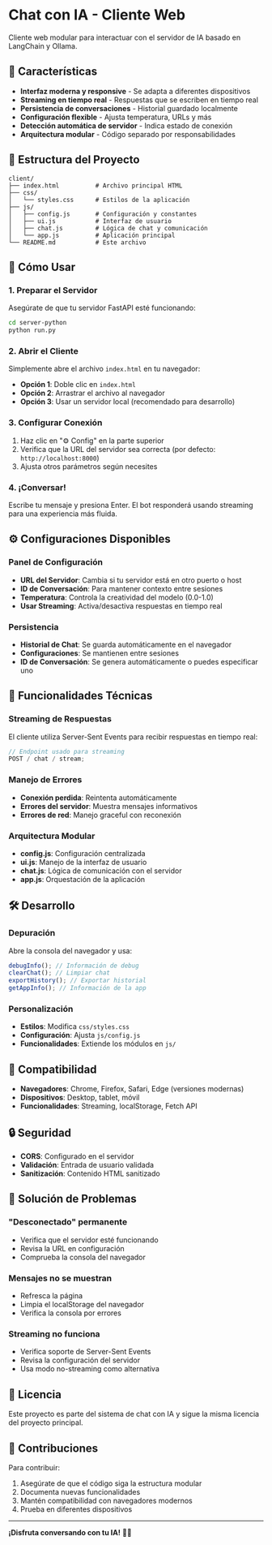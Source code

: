 # Chat con IA - Cliente Web

Cliente web modular para interactuar con el servidor de IA basado en LangChain y Ollama.

## 🚀 Características

- **Interfaz moderna y responsive** - Se adapta a diferentes dispositivos
- **Streaming en tiempo real** - Respuestas que se escriben en tiempo real
- **Persistencia de conversaciones** - Historial guardado localmente
- **Configuración flexible** - Ajusta temperatura, URLs y más
- **Detección automática de servidor** - Indica estado de conexión
- **Arquitectura modular** - Código separado por responsabilidades

## 📁 Estructura del Proyecto

```
client/
├── index.html          # Archivo principal HTML
├── css/
│   └── styles.css      # Estilos de la aplicación
├── js/
│   ├── config.js       # Configuración y constantes
│   ├── ui.js           # Interfaz de usuario
│   ├── chat.js         # Lógica de chat y comunicación
│   └── app.js          # Aplicación principal
└── README.md           # Este archivo
```

## 🎯 Cómo Usar

### 1. Preparar el Servidor

Asegúrate de que tu servidor FastAPI esté funcionando:

```bash
cd server-python
python run.py
```

### 2. Abrir el Cliente

Simplemente abre el archivo `index.html` en tu navegador:

- **Opción 1**: Doble clic en `index.html`
- **Opción 2**: Arrastrar el archivo al navegador
- **Opción 3**: Usar un servidor local (recomendado para desarrollo)

### 3. Configurar Conexión

1. Haz clic en "⚙️ Config" en la parte superior
2. Verifica que la URL del servidor sea correcta (por defecto: `http://localhost:8000`)
3. Ajusta otros parámetros según necesites

### 4. ¡Conversar!

Escribe tu mensaje y presiona Enter. El bot responderá usando streaming para una experiencia más fluida.

## ⚙️ Configuraciones Disponibles

### Panel de Configuración

- **URL del Servidor**: Cambia si tu servidor está en otro puerto o host
- **ID de Conversación**: Para mantener contexto entre sesiones
- **Temperatura**: Controla la creatividad del modelo (0.0-1.0)
- **Usar Streaming**: Activa/desactiva respuestas en tiempo real

### Persistencia

- **Historial de Chat**: Se guarda automáticamente en el navegador
- **Configuraciones**: Se mantienen entre sesiones
- **ID de Conversación**: Se genera automáticamente o puedes especificar uno

## 🔧 Funcionalidades Técnicas

### Streaming de Respuestas

El cliente utiliza Server-Sent Events para recibir respuestas en tiempo real:

```javascript
// Endpoint usado para streaming
POST / chat / stream;
```

### Manejo de Errores

- **Conexión perdida**: Reintenta automáticamente
- **Errores del servidor**: Muestra mensajes informativos
- **Errores de red**: Manejo graceful con reconexión

### Arquitectura Modular

- **config.js**: Configuración centralizada
- **ui.js**: Manejo de la interfaz de usuario
- **chat.js**: Lógica de comunicación con el servidor
- **app.js**: Orquestación de la aplicación

## 🛠️ Desarrollo

### Depuración

Abre la consola del navegador y usa:

```javascript
debugInfo(); // Información de debug
clearChat(); // Limpiar chat
exportHistory(); // Exportar historial
getAppInfo(); // Información de la app
```

### Personalización

- **Estilos**: Modifica `css/styles.css`
- **Configuración**: Ajusta `js/config.js`
- **Funcionalidades**: Extiende los módulos en `js/`

## 📱 Compatibilidad

- **Navegadores**: Chrome, Firefox, Safari, Edge (versiones modernas)
- **Dispositivos**: Desktop, tablet, móvil
- **Funcionalidades**: Streaming, localStorage, Fetch API

## 🔒 Seguridad

- **CORS**: Configurado en el servidor
- **Validación**: Entrada de usuario validada
- **Sanitización**: Contenido HTML sanitizado

## 🚨 Solución de Problemas

### "Desconectado" permanente

- Verifica que el servidor esté funcionando
- Revisa la URL en configuración
- Comprueba la consola del navegador

### Mensajes no se muestran

- Refresca la página
- Limpia el localStorage del navegador
- Verifica la consola por errores

### Streaming no funciona

- Verifica soporte de Server-Sent Events
- Revisa la configuración del servidor
- Usa modo no-streaming como alternativa

## 📄 Licencia

Este proyecto es parte del sistema de chat con IA y sigue la misma licencia del proyecto principal.

## 🤝 Contribuciones

Para contribuir:

1. Asegúrate de que el código siga la estructura modular
2. Documenta nuevas funcionalidades
3. Mantén compatibilidad con navegadores modernos
4. Prueba en diferentes dispositivos

---

**¡Disfruta conversando con tu IA!** 🤖✨

